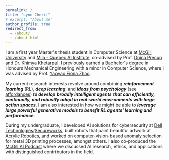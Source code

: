 ```yaml
---
permalink: /
title: "Lynn Cherif"
# excerpt: "About me"
author_profile: true
redirect_from: 
  - /about/
  - /about.html
---
```


I am a first year Master's thesis student in Computer Science at [McGill University](https://www.mcgill.ca) and [Mila - Quebec AI Institute](https://mila.quebec/en/), co-advised by Prof. [Doina Precup](https://cs.mcgill.ca/~dprecup/) and Dr. [Khimya Khetarpal](https://kkhetarpal.github.io). I previously earned a Bachelor's degree in Honours Mechanical Engineering with a minor in Computer Science, where I was advised by Prof. [Yaoyao Fiona Zhao](https://www.mcgill.ca/mecheng/yaoyao-zhao). 

My current research interests revolve around combining **_reinforcement learning_** (RL), **_deep learning_**, and **_ideas from psychology_** (see [affordances](https://en.wikipedia.org/wiki/Affordance)) **_to develop broadly intelligent agents that can efficiently, continually, and robustly adapt in real-world environments with large action spaces_**. I am also interested in how we might be able to **_leverage large powerful generative models to benefit RL agents' learning and performance_**. 

During my undergraduate, I developed AI solutions for cybersecurity at [Dell Technologies](https://www.dell.com/en-ca)/[Secureworks](https://www.secureworks.com), built robots that paint beautiful artwork at [Acrylic Robotics](https://www.acrylicrobotics.ca), and worked on computer-vision-based anomaly selection for metal 3D printing processes, amongst others. I also co-produced the [McGill AI Podcast](https://www.buzzsprout.com/1832809) where we discussed AI research, ethics, and applications with distinguished contributors in the field. 
